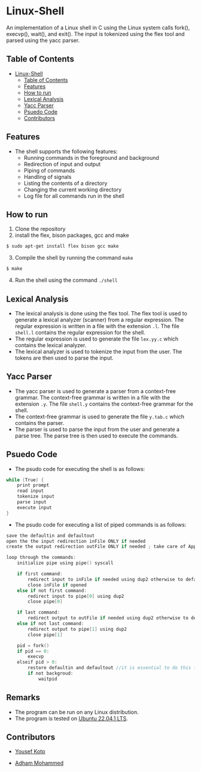 # Linux-Shell
An implementation of a Linux shell in C using the Linux system calls fork(), execvp(), wait(), and exit(). The input is tokenized using the flex tool and parsed using the yacc parser.
## Table of Contents
- [Linux-Shell](#linux-shell)
  - [Table of Contents](#table-of-contents)
  - [Features](#features)
  - [How to run](#how-to-run)
  - [Lexical Analysis](#lexical-analysis)
  - [Yacc Parser](#yacc-parser)
  - [Psuedo Code](#psuedo-code)
  - [Contributors](#contributors)

## Features
- The shell supports the following features:
    * Running commands in the foreground and background
    * Redirection of input and output
    * Piping of commands
    * Handling of signals
    * Listing the contents of a directory
    * Changing the current working directory
    * Log file for all commands run in the shell

## How to run
1. Clone the repository
2. install the flex, bison packages, gcc and make
```bash
$ sudo apt-get install flex bison gcc make
```
3. Compile the shell by running the command `make`
```bash
$ make
```
4. Run the shell using the command `./shell`

## Lexical Analysis
- The lexical analysis is done using the flex tool. The flex tool is used to generate a lexical analyzer (scanner) from a regular expression. The regular expression is written in a file with the extension `.l`. The file `shell.l` contains the regular expression for the shell.
- The regular expression is used to generate the file `lex.yy.c` which contains the lexical analyzer. 
- The lexical analyzer is used to tokenize the input from the user. The tokens are then used to parse the input.


## Yacc Parser
- The yacc parser is used to generate a parser from a context-free grammar. The context-free grammar is written in a file with the extension `.y`. The file `shell.y` contains the context-free grammar for the shell. 
- The context-free grammar is used to generate the file `y.tab.c` which contains the parser.
- The parser is used to parse the input from the user and generate a parse tree. The parse tree is then used to execute the commands.


## Psuedo Code
- The psudo code for executing the shell is as follows:
```c
while (True) {
    print prompt
    read input
    tokenize input
    parse input
    execute input
}
```
- The psudo code for executing a list of piped commands is as follows:
```c
save the defaultin and defaultout
open the the input redirection inFile ONLY if needed
create the output redirection outFile ONLY if needed ; take care of Append or Trunc

loop through the commands:
    initialize pipe using pipe() syscall

    if first command: 
        redirect input to inFile if needed using dup2 otherwise to defaultin 
        close inFile if opened
    else if not first command: 
        redirect input to pipe[0] using dup2
        close pipe[0]

    if last command: 
        redirect output to outFile if needed using dup2 otherwise to defaultout
    else if not last command:
        redirect output to pipe[1] using dup2
        close pipe[1]

    pid = fork()
    if pid == 0:
        execvp
    elseif pid > 0: 
        restore defaultin and defaultout //it is essential to do this for the next iteration to work
        if not backgroud:
            waitpid
```
## Remarks
- The program can be run on any Linux distribution.
- The program is tested on [Ubuntu 22.04.1 LTS](https://releases.ubuntu.com/22.04/).

## Contributors

- [Yousef Kotp](https://github.com/yousefkotp)

- [Adham Mohammed](https://github.com/adhammohamed1)